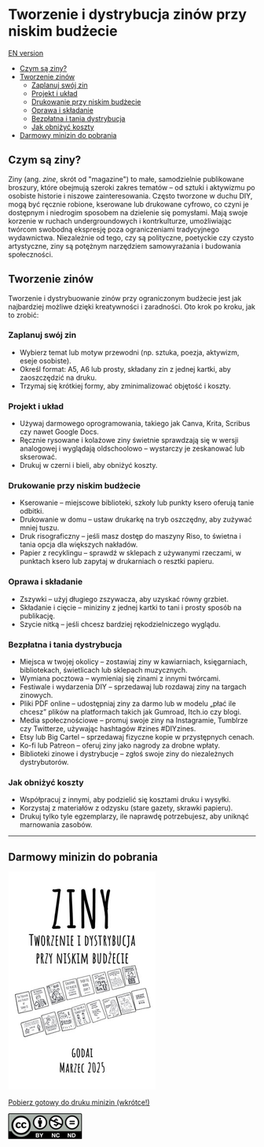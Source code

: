 # Tworzenie i dystrybucja zinów przy niskim budżecie <!-- omit in toc -->

[EN version](making_zines.md)

- [Czym są ziny?](#czym-są-ziny)
- [Tworzenie zinów](#tworzenie-zinów)
	- [Zaplanuj swój zin](#zaplanuj-swój-zin)
	- [Projekt i układ](#projekt-i-układ)
	- [Drukowanie przy niskim budżecie](#drukowanie-przy-niskim-budżecie)
	- [Oprawa i składanie](#oprawa-i-składanie)
	- [Bezpłatna i tania dystrybucja](#bezpłatna-i-tania-dystrybucja)
	- [Jak obniżyć koszty](#jak-obniżyć-koszty)
- [Darmowy minizin do pobrania](#darmowy-minizin-do-pobrania)

## Czym są ziny?

Ziny (ang. _zine_, skrót od "magazine") to małe, samodzielnie publikowane broszury, które obejmują szeroki zakres tematów &ndash; od sztuki i aktywizmu po osobiste historie i niszowe zainteresowania. Często tworzone w duchu DIY, mogą być ręcznie robione, kserowane lub drukowane cyfrowo, co czyni je dostępnym i niedrogim sposobem na dzielenie się pomysłami. Mają swoje korzenie w ruchach undergroundowych i kontrkulturze, umożliwiając twórcom swobodną ekspresję poza ograniczeniami tradycyjnego wydawnictwa. Niezależnie od tego, czy są polityczne, poetyckie czy czysto artystyczne, ziny są potężnym narzędziem samowyrażania i budowania społeczności.

## Tworzenie zinów

Tworzenie i dystrybuowanie zinów przy ograniczonym budżecie jest jak najbardziej możliwe dzięki kreatywności i zaradności. Oto krok po kroku, jak to zrobić:

### Zaplanuj swój zin

* Wybierz temat lub motyw przewodni (np. sztuka, poezja, aktywizm, eseje osobiste).
* Określ format: A5, A6 lub prosty, składany zin z jednej kartki, aby zaoszczędzić na druku.
* Trzymaj się krótkiej formy, aby zminimalizować objętość i koszty.

### Projekt i układ

* Używaj darmowego oprogramowania, takiego jak Canva, Krita, Scribus czy nawet Google Docs.
* Ręcznie rysowane i kolażowe ziny świetnie sprawdzają się w wersji analogowej i wyglądają oldschoolowo &ndash; wystarczy je zeskanować lub skserować.
* Drukuj w czerni i bieli, aby obniżyć koszty.

### Drukowanie przy niskim budżecie

* Kserowanie &ndash; miejscowe biblioteki, szkoły lub punkty ksero oferują tanie odbitki.
* Drukowanie w domu &ndash; ustaw drukarkę na tryb oszczędny, aby zużywać mniej tuszu.
* Druk risograficzny &ndash; jeśli masz dostęp do maszyny Riso, to świetna i tania opcja dla większych nakładów.
* Papier z recyklingu &ndash; sprawdź w sklepach z używanymi rzeczami, w punktach ksero lub zapytaj w drukarniach o resztki papieru.

### Oprawa i składanie

* Zszywki &ndash; użyj długiego zszywacza, aby uzyskać równy grzbiet.
* Składanie i cięcie &ndash; miniziny z jednej kartki to tani i prosty sposób na publikację.
* Szycie nitką &ndash; jeśli chcesz bardziej rękodzielniczego wyglądu.

### Bezpłatna i tania dystrybucja

* Miejsca w twojej okolicy &ndash; zostawiaj ziny w kawiarniach, księgarniach, bibliotekach, świetlicach lub sklepach muzycznych.
* Wymiana pocztowa &ndash; wymieniaj się zinami z innymi twórcami.
* Festiwale i wydarzenia DIY &ndash; sprzedawaj lub rozdawaj ziny na targach zinowych.
* Pliki PDF online &ndash; udostępniaj ziny za darmo lub w modelu „płać ile chcesz” plików na platformach takich jak Gumroad, Itch.io czy blogi.
* Media społecznościowe &ndash; promuj swoje ziny na Instagramie, Tumblrze czy Twitterze, używając hashtagów #zines #DIYzines.
* Etsy lub Big Cartel &ndash; sprzedawaj fizyczne kopie w przystępnych cenach.
* Ko-fi lub Patreon &ndash; oferuj ziny jako nagrody za drobne wpłaty.
* Biblioteki zinowe i dystrybucje &ndash; zgłoś swoje ziny do niezależnych dystrybutorów.

### Jak obniżyć koszty

* Współpracuj z innymi, aby podzielić się kosztami druku i wysyłki.
* Korzystaj z materiałów z odzysku (stare gazety, skrawki papieru).
* Drukuj tylko tyle egzemplarzy, ile naprawdę potrzebujesz, aby uniknąć marnowania zasobów.

---

## Darmowy minizin do pobrania

![Minizine](assets/ziny_z_malym_budzetem.jpg "Ziny: tworzenie i dystrybucja przy niskim budżecie")

[Pobierz gotowy do druku minizin (wkrótce!)](#)

![CC BY-NC-ND](assets/by-nc-nd-150x52.png "Creative commons - Attribution - Non-commercial - No derivatives")
